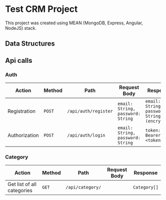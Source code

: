# Test CRM Project

This project was created using MEAN (MongoDB, Express, Angular, NodeJS) stack.

## Data Structures



## Api calls

### Auth

Action | Method | Path | Request Body | Response
--- | --- | --- | --- | ---
Registration | `POST` | `/api/auth/register` | `email: String,      password: String` | `email: String,     password: String (encrypted)`
Authorization | `POST` | `/api/auth/login` | `email: String,         password: String` | `token: Bearer <token>`

### Category

Action | Method | Path | Request Body | Response
--- | --- | --- | --- | ---
Get list of all categories | `GET` | `/api/category/` |  | `Category[]`
